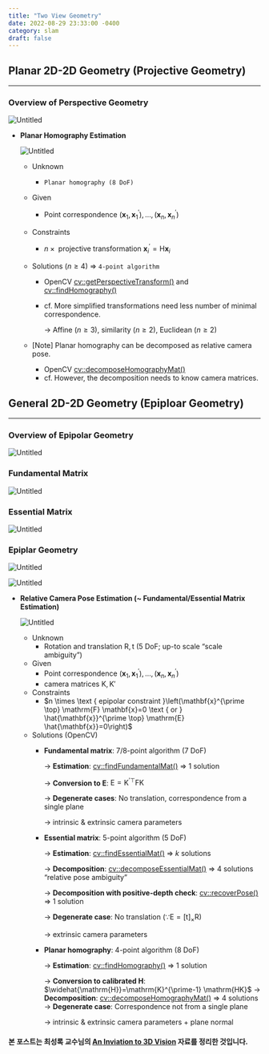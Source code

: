 ```yaml
---
title: "Two View Geometry"
date: 2022-08-29 23:33:00 -0400
category: slam
draft: false
---
```


## Planar 2D-2D Geometry (Projective Geometry)

---

### Overview of Perspective Geometry

![Untitled](./images/Two-view%20Geometry%2082b6f4f5e74d40cfa7c85a983c35a456/Untitled.png)

- **Planar Homography Estimation**

    ![Untitled](./images/Two-view%20Geometry%2082b6f4f5e74d40cfa7c85a983c35a456/Untitled%201.png)

    - Unknown
        - `Planar homography (8 DoF)`
    - Given
        - Point correspondence $\left(\mathbf{x}_{1}, \mathbf{x}_{1}^{\prime}\right), \ldots,\left(\mathbf{x}_{n}, \mathbf{x}_{n}^{\prime}\right)$
    - Constraints
        - $n \times \text { projective transformation } \mathbf{x}_{i}^{\prime}=\mathrm{H} \mathbf{x}_{i}$
    - Solutions ($n \geq 4$) ⇒ `4-point algorithm`
        - OpenCV [cv::getPerspectiveTransform()](https://docs.opencv.org/4.x/da/d54/group__imgproc__transform.html#ga20f62aa3235d869c9956436c870893ae) and [cv::findHomography()](apple.com/kr-edu/store)
        - cf. More simplified transformations need less number of minimal correspondence.

            → Affine ($n \geq 3$), similarity ($n \geq 2$), Euclidean ($n \geq 2$)

    - [Note] Planar homography can be decomposed as relative camera pose.
        - OpenCV [cv::decomposeHomographyMat()](https://docs.opencv.org/4.x/d9/d0c/group__calib3d.html#ga7f60bdff78833d1e3fd6d9d0fd538d92)
        - cf. However, the decomposition needs to know camera matrices.

## General 2D-2D Geometry (Epiploar Geometry)

---

### Overview of Epipolar Geometry

![Untitled](./images/Two-view%20Geometry%2082b6f4f5e74d40cfa7c85a983c35a456/Untitled%202.png)

### Fundamental Matrix

![Untitled](./images/Two-view%20Geometry%2082b6f4f5e74d40cfa7c85a983c35a456/Untitled%203.png)

### Essential Matrix

![Untitled](./images/Two-view%20Geometry%2082b6f4f5e74d40cfa7c85a983c35a456/Untitled%204.png)

### Epiplar Geometry

![Untitled](./images/Two-view%20Geometry%2082b6f4f5e74d40cfa7c85a983c35a456/Untitled%205.png)

![Untitled](./images/Two-view%20Geometry%2082b6f4f5e74d40cfa7c85a983c35a456/Untitled%206.png)

- **Relative Camera Pose Estimation (~ Fundamental/Essential Matrix Estimation)**

    ![Untitled](./images/Two-view%20Geometry%2082b6f4f5e74d40cfa7c85a983c35a456/Untitled%207.png)

    - Unknown
        - Rotation and translation $\mathrm{R,t}$ (5 DoF; up-to scale “scale ambiguity”)
    - Given
        - Point correspondence $\left(\mathbf{x}_1, \mathbf{x}_1^{\prime}\right), \ldots,\left(\mathbf{x}_n, \mathbf{x}_n^{\prime}\right)$
        - camera matrices $\mathrm{K,K'}$
    - Constraints
        - $n \times \text { epipolar constraint }\left(\mathbf{x}^{\prime \top} \mathrm{F} \mathbf{x}=0 \text { or } \hat{\mathbf{x}}^{\prime \top} \mathrm{E} \hat{\mathbf{x}}=0\right)$
    - Solutions (OpenCV)
        - **Fundamental matrix**: 7/8-point algorithm (7 DoF)

            → **Estimation**: [cv::findFundamentalMat()](https://docs.opencv.org/3.4/d9/d0c/group__calib3d.html#ga59b0d57f46f8677fb5904294a23d404a) ⇒ 1 solution

            → **Conversion to $\mathrm{E}$**: $\mathrm{E}=\mathrm{K}^{\prime \top} \mathrm{FK}$

            → **Degenerate cases**: No translation, correspondence from a single plane

            → intrinsic & extrinsic camera parameters

        - **Essential matrix**: 5-point algorithm (5 DoF)

            → **Estimation**: [cv::findEssentialMat()](https://docs.opencv.org/3.4/d9/d0c/group__calib3d.html#ga0b166d41926a7793ab1c351dbaa9ffd4) ⇒ $k$ solutions

            → **Decomposition**: [cv::decomposeEssentialMat()](https://docs.opencv.org/3.4/d9/d0c/group__calib3d.html#ga54a2f5b3f8aeaf6c76d4a31dece85d5d) ⇒ 4 solutions “relative pose ambiguity”

            → **Decomposition with positive-depth check**: [cv::recoverPose()](https://docs.opencv.org/4.x/d9/d0c/group__calib3d.html#ga1b2f149ee4b033c4dfe539f87338e243) ⇒ 1 solution

            → **Degenerate case**: No translation ($\because \mathrm{E}=[\mathrm{t}]_{\times} \mathrm{R}$)

            → extrinsic camera parameters

        - **Planar homography**: 4-point algorithm (8 DoF)

            → **Estimation**: [cv::findHomography()](https://docs.opencv.org/3.4/d9/d0c/group__calib3d.html#ga4abc2ece9fab9398f2e560d53c8c9780) ⇒ 1 solution

            → **Conversion to calibrated $\mathrm{H}$**: $\widehat{\mathrm{H}}=\mathrm{K}^{\prime-1} \mathrm{HK}$
            → **Decomposition**: [cv::decomposeHomographyMat()](https://docs.opencv.org/3.4/d9/d0c/group__calib3d.html#ga7f60bdff78833d1e3fd6d9d0fd538d92) ⇒ 4 solutions
            → **Degenerate case**: Correspondence not from a single plane

            → intrinsic & extrinsic camera parameters + plane normal

#### 본 포스트는 최성록 교수님의 [An Inviation to 3D Vision](http://github.com/sunglok/3dv_tutorial) 자료를 정리한 것입니다.
